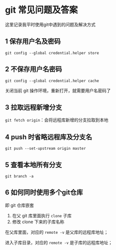 # git 常见问题及答案

这里记录我平时使用git中遇到的问题及解决方式

## 1 保存用户名及密码

`git config --global credential.helper store`

## 2 不保存用户名密码

`git config --global credential.helper cache`

关闭当前 git 操作环境，重新打开，就需要用户名密码了

## 3 拉取远程新增分支

`git fetch origin`：会将远程库新增的分支拉取到本地

## 4 push 时省略远程库及分支名

`git push --set-upstream origin master`

## 5 查看本地所有分支

`git branch -a`

## 6 如何同时使用多个git仓库

即 git 仓库嵌套

1. 在父 git 库里面执行 `clone` 子库
2. 修改 clone 下来的子库名称

在父库里面，对应的 `remote -v` 是父库的远程库地址；

进入子库目录，对应的 `remote -v` 是子库的远程库地址；
